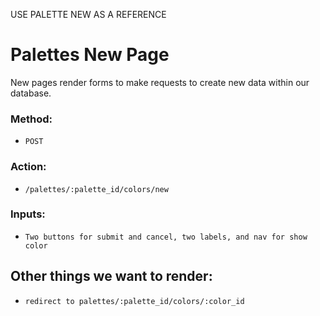 USE PALETTE NEW AS A REFERENCE
# Palettes New Page

New pages render forms to make requests to create new data within our database.

### Method: 
- `POST`
### Action:
- `/palettes/:palette_id/colors/new`
### Inputs:
- `Two buttons for submit and cancel, two labels, and nav for show color`

## Other things we want to render:
- `redirect to palettes/:palette_id/colors/:color_id`